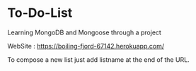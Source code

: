# To-Do-List
Learning MongoDB and Mongoose through a project

WebSite : https://boiling-fjord-67142.herokuapp.com/

To compose a new list just add listname at the end of the URL.
